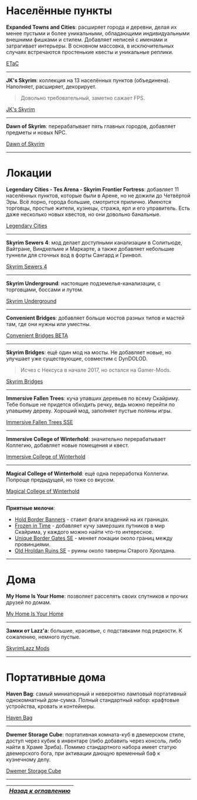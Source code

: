 # Населённые пункты

**Expanded Towns and Cities**: расширяет города и деревни, делая их менее пустыми и более уникальными, обладающими индивидуальными внешними фишками и стилем. Добавляет неписей с именами и затрагивает интерьеры. В основном массовка, в исключительных случаях встречаются простенькие квесты и уникальные реплики.

[ETaC](https://www.nexusmods.com/skyrimspecialedition/mods/13552)

------

**JK's Skyrim**: коллекция на 13 населённых пунктов (объединена). Наполняет, расширяет, декорирует.

> Довольно требовательный, заметно сажает FPS.

[JK's Skyrim](https://www.nexusmods.com/skyrimspecialedition/mods/6289)

------

**Dawn of Skyrim**: перерабатывает пять главных городов, добавляет предметы и новых NPC.

[Dawn of Skyrim](https://www.nexusmods.com/skyrimspecialedition/mods/9074)

------

# Локации

**Legendary Cities - Tes Arena - Skyrim Frontier Fortress**: добавляет 11 населённых пунктов, которые были в Арене, но не дожили до Четвёртой Эры. Всё лорно, города большие, смотрится прилично. Имеются торговцы, простые жители, кузнецы, стража, ярл и его управитель. Есть даже несколько новых квестов, но они довольно банальные.

[Legendary Cities](https://www.nexusmods.com/skyrimspecialedition/mods/318)

------

**Skyrim Sewers 4**: мод делает доступными канализации в Солитьюде, Вайтране, Виндхельме и Маркарте, а также добавляет небольшие туннели для сточных вод в форты Сангард и Гринвол.

[Skyrim Sewers 4](https://www.nexusmods.com/skyrimspecialedition/mods/9320)

------

**Skyrim Underground**: настоящие подземелья-канализации, с торговцами, боссами и лутом.

[Skyrim Underground](https://www.nexusmods.com/skyrimspecialedition/mods/131)

------

**Convenient Bridges**: добавляет больше мостов разных типов и мастей там, где они нужны или уместны.

[Convenient Bridges BETA](https://www.nexusmods.com/skyrimspecialedition/mods/2715)

------

**Skyrim Bridges**: ещё один мод на мосты. Не добавляет новые, но улучшает уже существующие, совместим с DynDOLOD.

> Исчез с Нексуса в начале 2017, но остался на Gamer-Mods.

[Skyrim Bridges](https://gamer-mods.ru/load/skyrim_se/doma_lokacii/skyrim_bridges_se/159-1-0-6706)

------

**Immersive Fallen Trees**: куча упавших деревьев по всему Скайриму. Тебе больше не придется обходить речку, ведь можно перейти по упавшему дереву. Хороший мод, заполняет пустые поляны игры.

[Immersive Fallen Trees SSE](https://www.nexusmods.com/skyrimspecialedition/mods/8767)

------

**Immersive College of Winterhold**: значительно перерабатывает Коллегию, добавляет новые помещения и квест.

[Immersive College of Winterhold](https://www.nexusmods.com/skyrimspecialedition/mods/17004)

------

**Magical College of Winterhold**: ещё одна переработка Коллегии. Попроще предыдущей, но тоже со вкусом.

[Magical College of Winterhold](https://www.nexusmods.com/skyrimspecialedition/mods/1539)

------

**Приятные мелочи**:
+ [Hold Border Banners](https://www.nexusmods.com/skyrimspecialedition/mods/1737) - ставит флаги владений на их границах.
+ [Frozen in Time](https://www.nexusmods.com/skyrimspecialedition/mods/12625) - добавляет кучу замерзших путников в мир Скайрима, у каждого можно найти что-то интересное.
+ [Unique Border Gates SE](https://www.nexusmods.com/skyrimspecialedition/mods/4819) - меняет локации около границ между провинциями.
+ [Old Hroldan Ruins SE](https://www.nexusmods.com/skyrimspecialedition/mods/4819) - руины около таверны Старого Хролдана.

------

# Дома

**My Home Is Your Home**: позволяет расселять своих спутников и прочих друзей по домам.

[My Home Is Your Home](https://www.nexusmods.com/skyrimspecialedition/mods/7096)

------

**Замки от Lazz'а**: большие, красивые, с подставками под редкости. К сожалению, немного пустые.

[SkyrimLazz Mods](https://www.nexusmods.com/skyrimspecialedition/users/4138425?tab=user+files)

------

# Портативные дома

**Haven Bag**: самый миниатюрный и невероятно ламповый портативный однокомнатный дом-сумка. Полный стандартный набор: крафтовые устройства, кровать и контейнеры.

[Haven Bag](https://www.nexusmods.com/skyrimspecialedition/mods/2809)

------

**Dwemer Storage Cube**: портативная комната-куб в двемерском стиле, доступ через кубик в инвентаре (либо добавить через консоль, либо найти в Храме Зриба). Помимо стандартного набора имеет статую двемерского бога, при активации дающую временный баф к кузнечному делу.

[Dwemer Storage Cube](https://www.nexusmods.com/skyrimspecialedition/mods/475)

------

|[*Назад к оглавлению*](../01_Оглавление.md)|
|:---:|
